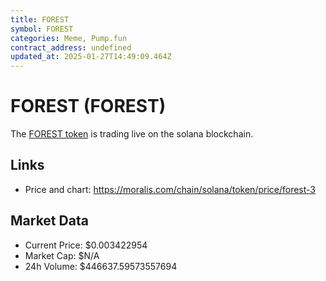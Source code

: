 ```yaml
---
title: FOREST
symbol: FOREST
categories: Meme, Pump.fun
contract_address: undefined
updated_at: 2025-01-27T14:49:09.464Z
---
```


# FOREST (FOREST)
The [FOREST token](https://moralis.com/chain/solana/token/price/forest-3) is trading live on the solana blockchain.

## Links
- Price and chart: https://moralis.com/chain/solana/token/price/forest-3

## Market Data
- Current Price: $0.003422954
- Market Cap: $N/A
- 24h Volume: $446637.59573557694
